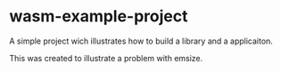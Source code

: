 # wasm-example-project
A simple project wich illustrates how to build a library and a applicaiton.

This was created to illustrate a problem with emsize.
